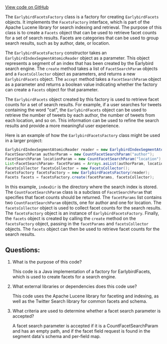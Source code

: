 [View code on GitHub](https://github.com/misbahsy/the-algorithm/src/java/com/twitter/search/core/earlybird/facets/EarlybirdFacetsFactory.java)

The `EarlybirdFacetsFactory` class is a factory for creating `EarlybirdFacets` objects. It implements the `FacetsFactory` interface, which is part of the Apache Lucene library for search indexing and retrieval. The purpose of this class is to create a `Facets` object that can be used to retrieve facet counts for a set of search results. Facets are categories that can be used to group search results, such as by author, date, or location.

The `EarlybirdFacetsFactory` constructor takes an `EarlybirdIndexSegmentAtomicReader` object as a parameter. This object represents a segment of an index that has been created by the Earlybird search engine. The `create` method takes a list of `FacetSearchParam` objects and a `FacetsCollector` object as parameters, and returns a new `EarlybirdFacets` object. The `accept` method takes a `FacetSearchParam` object as a parameter and returns a boolean value indicating whether the factory can create a `Facets` object for that parameter.

The `EarlybirdFacets` object created by this factory is used to retrieve facet counts for a set of search results. For example, if a user searches for tweets containing the word "cat", the `EarlybirdFacets` object can be used to retrieve the number of tweets by each author, the number of tweets from each location, and so on. This information can be used to refine the search results and provide a more meaningful user experience.

Here is an example of how the `EarlybirdFacetsFactory` class might be used in a larger project:

```java
EarlybirdIndexSegmentAtomicReader reader = new EarlybirdIndexSegmentAtomicReader(indexDir);
FacetSearchParam authorParam = new CountFacetSearchParam("author");
FacetSearchParam locationParam = new CountFacetSearchParam("location");
List<FacetSearchParam> facetParams = Arrays.asList(authorParam, locationParam);
FacetsCollector facetsCollector = new FacetsCollector();
FacetsFactory facetsFactory = new EarlybirdFacetsFactory(reader);
Facets facets = facetsFactory.create(facetParams, facetsCollector);
```

In this example, `indexDir` is the directory where the search index is stored. The `CountFacetSearchParam` class is a subclass of `FacetSearchParam` that specifies that facet counts should be returned. The `facetParams` list contains two `CountFacetSearchParam` objects, one for author and one for location. The `facetsCollector` object is used to collect facet counts for the search results. The `facetsFactory` object is an instance of `EarlybirdFacetsFactory`. Finally, the `facets` object is created by calling the `create` method on the `facetsFactory` object, passing in the `facetParams` and `facetsCollector` objects. The `facets` object can then be used to retrieve facet counts for the search results.
## Questions: 
 1. What is the purpose of this code?
    
    This code is a Java implementation of a factory for EarlybirdFacets, which is used to create facets for a search engine.

2. What external libraries or dependencies does this code use?
    
    This code uses the Apache Lucene library for faceting and indexing, as well as the Twitter Search library for common facets and schema.

3. What criteria are used to determine whether a facet search parameter is accepted?
    
    A facet search parameter is accepted if it is a CountFacetSearchParam and has an empty path, and if the facet field request is found in the segment data's schema and per-field map.